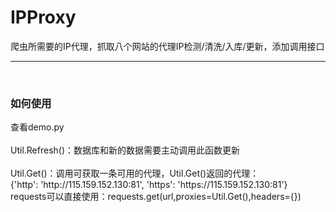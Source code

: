 # IPProxy
爬虫所需要的IP代理，抓取八个网站的代理IP检测/清洗/入库/更新，添加调用接口<br>
<hr /><br>
<h3>如何使用</h3>
查看demo.py<br><br>
Util.Refresh()：数据库和新的数据需要主动调用此函数更新<br><br>
Util.Get()：调用可获取一条可用的代理，Util.Get()返回的代理：<br>
{'http': 'http://115.159.152.130:81', 'https': 'https://115.159.152.130:81'}<br>
requests可以直接使用：requests.get(url,proxies=Util.Get(),headers={})
